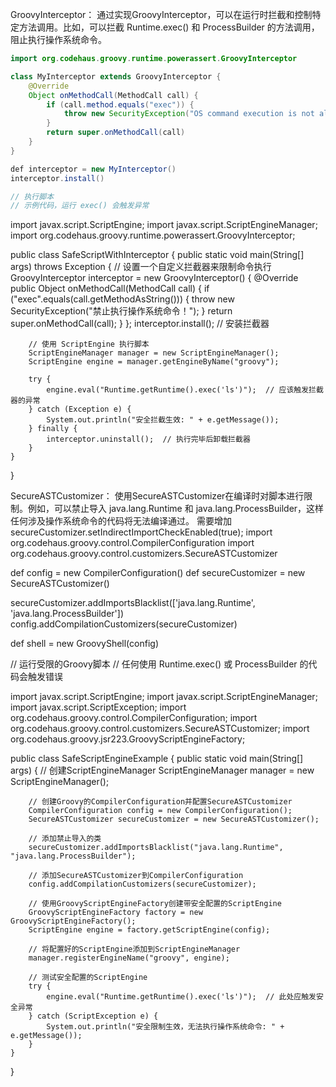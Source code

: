 GroovyInterceptor：
通过实现GroovyInterceptor，可以在运行时拦截和控制特定方法调用。比如，可以拦截 Runtime.exec() 和 ProcessBuilder 的方法调用，阻止执行操作系统命令。
```java
import org.codehaus.groovy.runtime.powerassert.GroovyInterceptor

class MyInterceptor extends GroovyInterceptor {
    @Override
    Object onMethodCall(MethodCall call) {
        if (call.method.equals("exec")) {
            throw new SecurityException("OS command execution is not allowed!")
        }
        return super.onMethodCall(call)
    }
}

def interceptor = new MyInterceptor()
interceptor.install()

// 执行脚本
// 示例代码，运行 exec() 会触发异常
```

import javax.script.ScriptEngine;
import javax.script.ScriptEngineManager;
import org.codehaus.groovy.runtime.powerassert.GroovyInterceptor;

public class SafeScriptWithInterceptor {
    public static void main(String[] args) throws Exception {
        // 设置一个自定义拦截器来限制命令执行
        GroovyInterceptor interceptor = new GroovyInterceptor() {
            @Override
            public Object onMethodCall(MethodCall call) {
                if ("exec".equals(call.getMethodAsString())) {
                    throw new SecurityException("禁止执行操作系统命令！");
                }
                return super.onMethodCall(call);
            }
        };
        interceptor.install();  // 安装拦截器

        // 使用 ScriptEngine 执行脚本
        ScriptEngineManager manager = new ScriptEngineManager();
        ScriptEngine engine = manager.getEngineByName("groovy");

        try {
            engine.eval("Runtime.getRuntime().exec('ls')");  // 应该触发拦截器的异常
        } catch (Exception e) {
            System.out.println("安全拦截生效: " + e.getMessage());
        } finally {
            interceptor.uninstall();  // 执行完毕后卸载拦截器
        }
    }
}


SecureASTCustomizer：
使用SecureASTCustomizer在编译时对脚本进行限制。例如，可以禁止导入 java.lang.Runtime 和 java.lang.ProcessBuilder，这样任何涉及操作系统命令的代码将无法编译通过。
需要增加
secureCustomizer.setIndirectImportCheckEnabled(true);
import org.codehaus.groovy.control.CompilerConfiguration
import org.codehaus.groovy.control.customizers.SecureASTCustomizer

def config = new CompilerConfiguration()
def secureCustomizer = new SecureASTCustomizer()

secureCustomizer.addImportsBlacklist(['java.lang.Runtime', 'java.lang.ProcessBuilder'])
config.addCompilationCustomizers(secureCustomizer)

def shell = new GroovyShell(config)

// 运行受限的Groovy脚本
// 任何使用 Runtime.exec() 或 ProcessBuilder 的代码会触发错误

import javax.script.ScriptEngine;
import javax.script.ScriptEngineManager;
import javax.script.ScriptException;
import org.codehaus.groovy.control.CompilerConfiguration;
import org.codehaus.groovy.control.customizers.SecureASTCustomizer;
import org.codehaus.groovy.jsr223.GroovyScriptEngineFactory;

public class SafeScriptEngineExample {
    public static void main(String[] args) {
        // 创建ScriptEngineManager
        ScriptEngineManager manager = new ScriptEngineManager();

        // 创建Groovy的CompilerConfiguration并配置SecureASTCustomizer
        CompilerConfiguration config = new CompilerConfiguration();
        SecureASTCustomizer secureCustomizer = new SecureASTCustomizer();
        
        // 添加禁止导入的类
        secureCustomizer.addImportsBlacklist("java.lang.Runtime", "java.lang.ProcessBuilder");

        // 添加SecureASTCustomizer到CompilerConfiguration
        config.addCompilationCustomizers(secureCustomizer);

        // 使用GroovyScriptEngineFactory创建带安全配置的ScriptEngine
        GroovyScriptEngineFactory factory = new GroovyScriptEngineFactory();
        ScriptEngine engine = factory.getScriptEngine(config);

        // 将配置好的ScriptEngine添加到ScriptEngineManager
        manager.registerEngineName("groovy", engine);

        // 测试安全配置的ScriptEngine
        try {
            engine.eval("Runtime.getRuntime().exec('ls')");  // 此处应触发安全异常
        } catch (ScriptException e) {
            System.out.println("安全限制生效，无法执行操作系统命令: " + e.getMessage());
        }
    }
}


